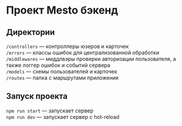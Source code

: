 # Проект Mesto бэкенд

## Директории

`/controllers` — контроллеры юзеров и карточек  
`/errors` — классы ошибок для централизованной обработки  
`/middlewares` — миддлвэры проверки авторизации пользователя, а также логгер ошибок и событий сервера  
`/models` — схемы пользователей и карточек  
`/routes` — папка с маршрутами приложения 


## Запуск проекта

`npm run start` — запускает сервер   
`npm run dev` — запускает сервер с hot-reload
